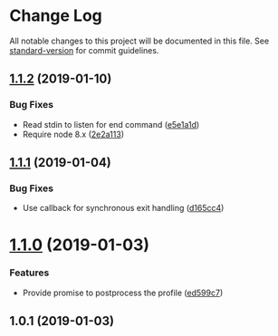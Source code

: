 # Change Log

All notable changes to this project will be documented in this file. See [standard-version](https://github.com/conventional-changelog/standard-version) for commit guidelines.

<a name="1.1.2"></a>
## [1.1.2](https://github.com/jantimon/sync-cpuprofiler/compare/v1.1.1...v1.1.2) (2019-01-10)


### Bug Fixes

* Read stdin to listen for end command ([e5e1a1d](https://github.com/jantimon/sync-cpuprofiler/commit/e5e1a1d))
* Require node 8.x ([2e2a113](https://github.com/jantimon/sync-cpuprofiler/commit/2e2a113))



<a name="1.1.1"></a>
## [1.1.1](https://github.com/jantimon/sync-cpuprofiler/compare/v1.1.0...v1.1.1) (2019-01-04)


### Bug Fixes

* Use callback for synchronous exit handling ([d165cc4](https://github.com/jantimon/sync-cpuprofiler/commit/d165cc4))



<a name="1.1.0"></a>
# [1.1.0](https://github.com/jantimon/sync-cpuprofiler/compare/v1.0.1...v1.1.0) (2019-01-03)


### Features

* Provide promise to postprocess the profile ([ed599c7](https://github.com/jantimon/sync-cpuprofiler/commit/ed599c7))



<a name="1.0.1"></a>
## 1.0.1 (2019-01-03)
